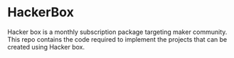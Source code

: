 # HackerBox
Hacker box is a monthly subscription package targeting maker community. This repo contains the code required to implement the projects that can be created using Hacker box.
